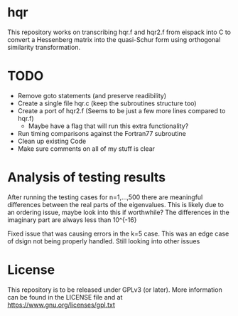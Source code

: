 # hqr
This repository works on transcribing hqr.f and hqr2.f from eispack into C to convert a Hessenberg matrix into the quasi-Schur form using orthogonal similarity transformation.

# TODO
* Remove goto statements (and preserve readibility)
* Create a single file hqr.c (keep the subroutines structure too)
* Create a port of hqr2.f (Seems to be just a few more lines compared to hqr.f)
	* Maybe have a flag that will run this extra functionality?
* Run timing comparisons against the Fortran77 subroutine
* Clean up existing Code
* Make sure comments on all of my stuff is clear

# Analysis of testing results 
After running the testing cases for n=1,...,500 there are meaningful differences between the real parts of the eigenvalues.
This is likely due to an ordering issue, maybe look into this if worthwhile? The differences in the imaginary part are always
less than 10^{-16}

Fixed issue that was causing errors in the k=5 case. This was an edge case of dsign not being properly handled. Still looking into other issues


# License
This repository is to be released under GPLv3 (or later). More information can be found in the LICENSE file and at https://www.gnu.org/licenses/gpl.txt
